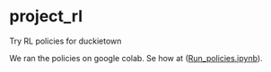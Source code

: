 # project_rl
Try RL policies for duckietown

We ran the policies on google colab. Se how at ([Run_policies.ipynb](https://github.com/esalcort/project_rl/blob/master/Run_policies.ipynb)).
